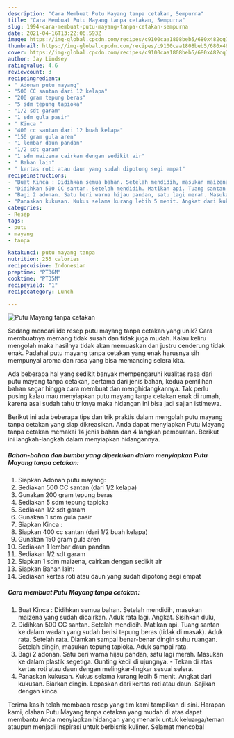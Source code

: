 ```yaml
---
description: "Cara Membuat Putu Mayang tanpa cetakan, Sempurna"
title: "Cara Membuat Putu Mayang tanpa cetakan, Sempurna"
slug: 1994-cara-membuat-putu-mayang-tanpa-cetakan-sempurna
date: 2021-04-16T13:22:06.593Z
image: https://img-global.cpcdn.com/recipes/c9100caa1808beb5/680x482cq70/putu-mayang-tanpa-cetakan-foto-resep-utama.jpg
thumbnail: https://img-global.cpcdn.com/recipes/c9100caa1808beb5/680x482cq70/putu-mayang-tanpa-cetakan-foto-resep-utama.jpg
cover: https://img-global.cpcdn.com/recipes/c9100caa1808beb5/680x482cq70/putu-mayang-tanpa-cetakan-foto-resep-utama.jpg
author: Jay Lindsey
ratingvalue: 4.6
reviewcount: 3
recipeingredient:
- " Adonan putu mayang"
- "500 CC santan dari 12 kelapa"
- "200 gram tepung beras"
- "5 sdm tepung tapioka"
- "1/2 sdt garam"
- "1 sdm gula pasir"
- " Kinca "
- "400 cc santan dari 12 buah kelapa"
- "150 gram gula aren"
- "1 lembar daun pandan"
- "1/2 sdt garam"
- "1 sdm maizena cairkan dengan sedikit air"
- " Bahan lain"
- " kertas roti atau daun yang sudah dipotong segi empat"
recipeinstructions:
- "Buat Kinca : Didihkan semua bahan. Setelah mendidih, masukan maizena yang sudah dicairkan. Aduk rata lagi. Angkat. Sisihkan dulu,"
- "Didihkan 500 CC santan. Setelah mendidih. Matikan api. Tuang santan ke dalam wadah yang sudah berisi tepung beras (tidak di masak). Aduk rata. Setelah rata. Diamkan sampai benar-benar dingin suhu ruangan. Setelah dingin, masukan tepung tapioka. Aduk sampai rata."
- "Bagi 2 adonan. Satu beri warna hijau pandan, satu lagi merah. Masukan ke dalam plastik segetiga. Gunting kecil di ujungnya. Tekan di atas kertas roti atau daun dengan melingkar-lingkar sesuai selera."
- "Panaskan kukusan. Kukus selama kurang lebih 5 menit. Angkat dari kukusan. Biarkan dingin. Lepaskan dari kertas roti atau daun. Sajikan dengan kinca."
categories:
- Resep
tags:
- putu
- mayang
- tanpa

katakunci: putu mayang tanpa 
nutrition: 255 calories
recipecuisine: Indonesian
preptime: "PT36M"
cooktime: "PT35M"
recipeyield: "1"
recipecategory: Lunch

---
```



![Putu Mayang tanpa cetakan](https://img-global.cpcdn.com/recipes/c9100caa1808beb5/680x482cq70/putu-mayang-tanpa-cetakan-foto-resep-utama.jpg)

Sedang mencari ide resep putu mayang tanpa cetakan yang unik? Cara membuatnya memang tidak susah dan tidak juga mudah. Kalau keliru mengolah maka hasilnya tidak akan memuaskan dan justru cenderung tidak enak. Padahal putu mayang tanpa cetakan yang enak harusnya sih mempunyai aroma dan rasa yang bisa memancing selera kita.



Ada beberapa hal yang sedikit banyak mempengaruhi kualitas rasa dari putu mayang tanpa cetakan, pertama dari jenis bahan, kedua pemilihan bahan segar hingga cara membuat dan menghidangkannya. Tak perlu pusing kalau mau menyiapkan putu mayang tanpa cetakan enak di rumah, karena asal sudah tahu triknya maka hidangan ini bisa jadi sajian istimewa.


Berikut ini ada beberapa tips dan trik praktis dalam mengolah putu mayang tanpa cetakan yang siap dikreasikan. Anda dapat menyiapkan Putu Mayang tanpa cetakan memakai 14 jenis bahan dan 4 langkah pembuatan. Berikut ini langkah-langkah dalam menyiapkan hidangannya.

<!--inarticleads1-->

##### Bahan-bahan dan bumbu yang diperlukan dalam menyiapkan Putu Mayang tanpa cetakan:

1. Siapkan  Adonan putu mayang:
1. Sediakan 500 CC santan (dari 1/2 kelapa)
1. Gunakan 200 gram tepung beras
1. Sediakan 5 sdm tepung tapioka
1. Sediakan 1/2 sdt garam
1. Gunakan 1 sdm gula pasir
1. Siapkan  Kinca :
1. Siapkan 400 cc santan (dari 1/2 buah kelapa)
1. Gunakan 150 gram gula aren
1. Sediakan 1 lembar daun pandan
1. Sediakan 1/2 sdt garam
1. Siapkan 1 sdm maizena, cairkan dengan sedikit air
1. Siapkan  Bahan lain:
1. Sediakan  kertas roti atau daun yang sudah dipotong segi empat




<!--inarticleads2-->

##### Cara membuat Putu Mayang tanpa cetakan:

1. Buat Kinca : Didihkan semua bahan. Setelah mendidih, masukan maizena yang sudah dicairkan. Aduk rata lagi. Angkat. Sisihkan dulu,
1. Didihkan 500 CC santan. Setelah mendidih. Matikan api. Tuang santan ke dalam wadah yang sudah berisi tepung beras (tidak di masak). Aduk rata. Setelah rata. Diamkan sampai benar-benar dingin suhu ruangan. Setelah dingin, masukan tepung tapioka. Aduk sampai rata.
1. Bagi 2 adonan. Satu beri warna hijau pandan, satu lagi merah. Masukan ke dalam plastik segetiga. Gunting kecil di ujungnya. - Tekan di atas kertas roti atau daun dengan melingkar-lingkar sesuai selera.
1. Panaskan kukusan. Kukus selama kurang lebih 5 menit. Angkat dari kukusan. Biarkan dingin. Lepaskan dari kertas roti atau daun. Sajikan dengan kinca.




Terima kasih telah membaca resep yang tim kami tampilkan di sini. Harapan kami, olahan Putu Mayang tanpa cetakan yang mudah di atas dapat membantu Anda menyiapkan hidangan yang menarik untuk keluarga/teman ataupun menjadi inspirasi untuk berbisnis kuliner. Selamat mencoba!
